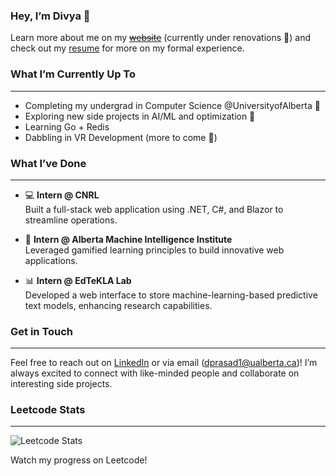 ### Hey, I’m Divya 👋

Learn more about me on my ~~[website](https://thedivyaprasad.com/)~~ (currently under renovations 🔨)  and check out my [resume](https://github.com/DivyaPrasad05/DivyaPrasad05/raw/main/Divya_Prasad_Resume.pdf) for more on my formal experience.

### What I’m Currently Up To

---

- Completing my undergrad in Computer Science @UniversityofAlberta 🏫
- Exploring new side projects in AI/ML and optimization 🧠
- Learning Go + Redis
- Dabbling in VR Development (more to come 👀)

### What I’ve Done

---

- 💻 **Intern @ CNRL**  
  Built a full-stack web application using .NET, C#, and Blazor to streamline operations.
  
- 🤖 **Intern @ Alberta Machine Intelligence Institute**  
  Leveraged gamified learning principles to build innovative web applications.
  
- 📊 **Intern @ EdTeKLA Lab**  
  Developed a web interface to store machine-learning-based predictive text models, enhancing research capabilities.

### Get in Touch

---

Feel free to reach out on [LinkedIn](https://www.linkedin.com/in/divya-prasad/) or via email (dprasad1@ualberta.ca)! I’m always excited to connect with like-minded people and collaborate on interesting side projects.

### Leetcode Stats

---
![Leetcode Stats](https://leetcard.jacoblin.cool/divyaprasad)

Watch my progress on Leetcode!
